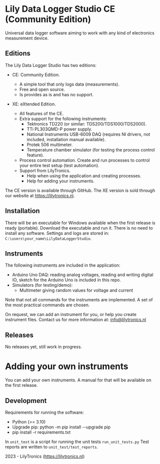 # Lily Data Logger Studio CE (Community Edition)

Universal data logger software aiming to work with any kind of electronics measurement device.

## Editions

The Lily Data Logger Studio has two editions:

* CE: Community Edition.
  * A simple tool that only logs data (measurements).
  * Free and open source.
  * Is provides as is and has no support.


* XE: eXtended Edition.
  * All features of the CE.
  * Extra support for the following instruments:
    * Tektronics TD220 (or similar: TDS200/TDS1000/TDS2000).
    * TTi PL303QMD-P power supply.
    * National Instruments USB-6009 DAQ (requires NI drivers, not included, installation manual available).
    * Protek 506 multimeter.
    * Temperature chamber simulator (for testing the process control feature). 
  * Process control automation. Create and run processes to control your entire test setup (test automation).
  * Support from LilyTronics.
    * Help when using the application and creating processes.
    * Help for adding your instruments.

The CE version is available through GitHub. The XE version is sold through our website at https://lilytronics.nl.

## Installation

There will be an executable for Windows available when the first release is ready (portable).
Download the executable and run it. There is no need to install any software.
Settings and logs are stored in: `C:\users\your_name\LilyDataLoggerStudio`.

## Instruments

The following instruments are included in the application:
* Arduino Uno DAQ: reading analog voltages, reading and writing digital IO, sketch for the Arduino Uno is included in this repo.
* Simulators (for testing/demo):
  * Multimeter giving random values for voltage and current

Note that not all commands for the instruments are implemented.
A set of the most practical commands are chosen.

On request, we can add an instrument for you, or help you create instrument files.
Contact us for more information at: info@lilytronics.nl

## Releases

No releases yet, still work in progress.

# Adding your own instruments

You can add your own instruments. A manual for that will be available on the first release.

## Development

Requirements for running the software:

* Python (>= 3.10)
* Upgrade pip: python -m pip install --upgrade pip
* pip install -r requirements.txt

In `unit_test` is a script for running the unit tests `run_unit_tests.py`
Test reports are written to `unit_test/test_reports`.

2023 - LilyTronics (https://lilytronics.nl)
